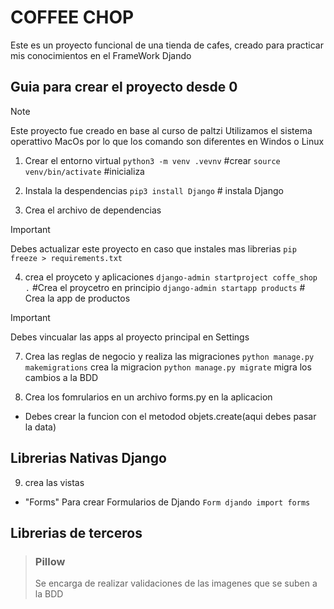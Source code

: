 # COFFEE CHOP 
Este es un proyecto funcional de una tienda de cafes, creado para practicar mis conocimientos en el FrameWork Djando 

## Guia para crear el proyecto desde 0 
>[!NOTE]
> Este proyecto fue creado en base al curso de paltzi 
> Utilizamos el sistema operattivo MacOs por lo que los comando son diferentes en Windos o Linux 

1. Crear el entorno virtual 
`python3 -m venv .vevnv` #crear
`source venv/bin/activate` #inicializa

2. Instala la despendencias 
`pip3 install Django` # instala Django 

3. Crea el archivo de dependencias
>[!IMPORTANT]
>Debes actualizar este proyecto en caso que instales mas librerias 
`pip freeze > requirements.txt`

4. crea el proyceto y aplicaciones 
`django-admin startproject coffe_shop .` #Crea el proycetro en principio 
`django-admin startapp products` # Crea la app de productos 
>[!IMPORTANT]
>Debes vincualar las apps al proyecto principal en Settings

7. Crea las reglas de negocio y realiza las migraciones 
`python manage.py makemigrations` crea la migracion 
`python manage.py migrate` migra los cambios a la BDD

8. Crea los fomrularios en un archivo forms.py en la aplicacion

- Debes crear la funcion con el metodod objets.create(aqui debes pasar la data)
## Librerias Nativas Django 

9. crea las vistas 
- "Forms" Para crear Formularios de Djando 
`Form djando import forms` 



## Librerias de terceros  
> ### Pillow 
> Se encarga de realizar validaciones de las imagenes que se suben a la BDD
